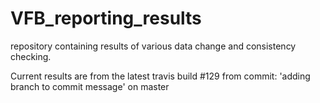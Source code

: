 # VFB_reporting_results
repository containing results of various data change and consistency checking.

 Current results are from the latest travis build #129 from commit: 'adding branch to commit message' on master
